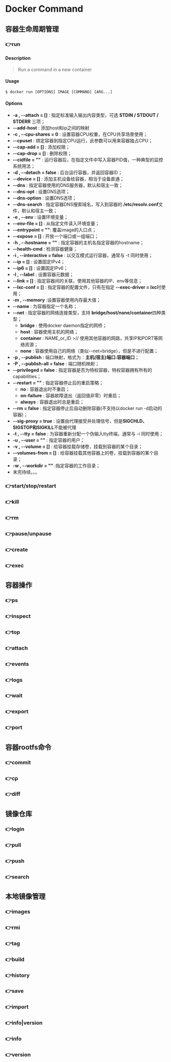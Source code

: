 # Docker Command
## 容器生命周期管理
### 👉run

#### Description

> Run a command in a new container

#### Usage

~~~shell
$ docker run [OPTIONS] IMAGE [COMMAND] [ARG...]
~~~

#### Options

- **-a , --attach = []** : 指定标准输入输出内容类型，可选 **STDIN / STDOUT / STDERR** 三项；
- **--add-host** : 添加host和ip之间的映射
- **-c , --cpu-shares = 0** : 设置容器CPU权重，在CPU共享场景使用；
- **--cpuset** : 绑定容器到指定CPU运行，此参数可以用来容器独占CPU；
- **--cap-add = []** : 添加权限；
- **--cap-drop = []** : 删除权限；
- **--cidfile = ""** : 运行容器后，在指定文件中写入容器PID值，一种典型的监控系统用法；
- **-d , --detach = false** : 后台运行容器，并返回容器ID；
- **--device = []** : 添加主机设备给容器，相当于设备直通；
- **--dns** : 指定容器使用的DNS服务器，默认和宿主一致；
- **--dns-opt** : 设置DNS选项；
- **--dns-option** : 设置DNS选项；
- **--dns-search** : 指定容器DNS搜索域名，写入到容器的 **/etc/resolv.conf**文件，默认和宿主一致；
- **-e , --env** : 设置环境变量；
- **--env-file = []** : 从指定文件读入环境变量；
- **--entrypoint = ""**: 覆盖image的入口点；
- **--expose = []** : 开放一个端口或一组端口；
- **-h , --hostname = ""** : 指定容器的主机名指定容器的hostname；
- **--health-cmd** : 检测容器健康；
- **-i , --interactive = false** : 以交互模式运行容器，通常与 -t 同时使用；
- **--ip = []** : 设置固定IPv4；
- **--ip6 = []** :  设置固定IPv6；
- **-l , --label** : 设置容器元数据；
- **--link = []** : 指定容器间的关联，使用其他容器的IP、env等信息；
- **--lxc-conf = []** : 指定容器的配置文件，只有在指定 **--exec-driver = lxc**时使用；
- **-m , --memory** :设置容器使用内存最大值；
- **--name** : 为容器指定一个名称；
- **--net** : 指定容器的网络连接类型，支持 **bridge/host/none/container**四种类型；
  - **bridge** : 使用docker daemon指定的网桥；
  - **host** : 容器使用主机的网络；
  - **container** : NAME_or_ID >// 使用其他容器的网路，共享IP和PORT等网络资源；
  - **none** : 容器使用自己的网络（类似--net=bridge），但是不进行配置；
- **-p , --publish** : 端口映射，格式为：**主机(宿主)端口:容器端口**；
- **-P , --publish-all = false** : 端口随机映射；
- **--privileged = false** : 指定容器是否为特权容器，特权容器拥有所有的capabilities；
- **--restart = ""** : 指定容器停止后的重启策略；
  - **no** : 容器退出时不重启；
  - **on-failure** : 容器故障退出（返回值非零）时重启；
  - **always** : 容器退出时总是重启；
- **--rm = false** : 指定容器停止后自动删除容器(不支持以docker run -d启动的容器)；
- **--sig-proxy = true** : 设置由代理接受并处理信号，但是**SIGCHLD、SIGSTOP和SIGKILL**不能被代理
- **-t , --tty = false** : 为容器重新分配一个伪输入tty终端，通常与 -i 同时使用；
- **-u , --user = ""** : 指定容器的用户；
- **-v , --volume = []** : 给容器挂载存储卷，挂载到容器的某个目录；
- **--volumes-from = []** : 给容器挂载其他容器上的卷，挂载到容器的某个目录；
- **-w , --workdir = ""** :指定容器的工作目录；
- 未完待续。。。
### 👉start/stop/restart
### 👉kill
### 👉rm
### 👉pause/unpause
### 👉create
### 👉exec
## 容器操作
### 👉ps
### 👉inspect
### 👉top
### 👉attach
### 👉events
### 👉logs
### 👉wait
### 👉export
### 👉port
## 容器rootfs命令
### 👉commit
### 👉cp
### 👉diff
## 镜像仓库
### 👉login
### 👉pull
### 👉push
### 👉search
## 本地镜像管理
### 👉images
### 👉rmi
### 👉tag
### 👉build
### 👉history
### 👉save
### 👉import
### 👉info|version
### 👉info
### 👉version